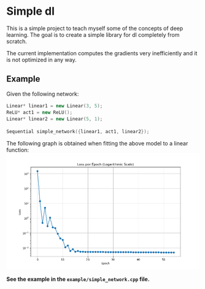 # Simple dl

This is a simple project to teach myself some of the concepts of deep learning. The goal is to create a simple library for dl completely from scratch. 

The current implementation computes the gradients very inefficiently and it is not optimized in any way.

## Example
Given the following network:    
```cpp
Linear* linear1 = new Linear(3, 5);
ReLU* act1 = new ReLU();
Linear* linear2 = new Linear(5, 1);

Sequential simple_network({linear1, act1, linear2});
```
The following graph is obtained when fitting the above model to a linear function:
![graph](assets/example_traning_plot.png)


**See the example in the `example/simple_network.cpp` file.**
